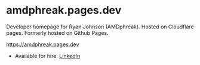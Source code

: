# amdphreak.pages.dev

Developer homepage for Ryan Johnson (AMDphreak). Hosted on Cloudflare pages. Formerly hosted on Github Pages.

<https://amdphreak.pages.dev>

- Available for hire: [LinkedIn](https://www.linkedin.com/in/amdphreak)
